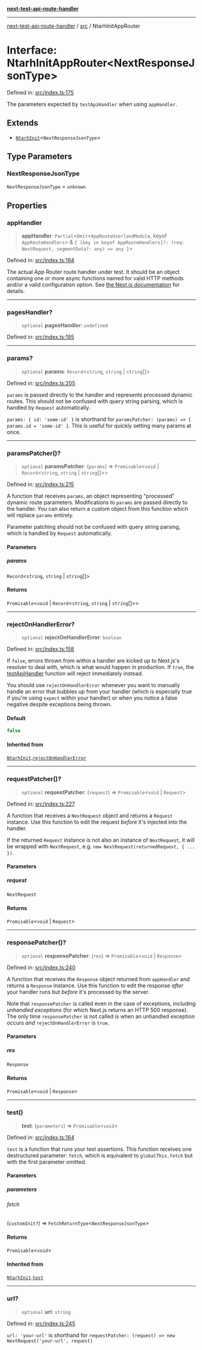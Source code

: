 [**next-test-api-route-handler**](../../README.md)

***

[next-test-api-route-handler](../../README.md) / [src](../README.md) / NtarhInitAppRouter

# Interface: NtarhInitAppRouter\<NextResponseJsonType\>

Defined in: [src/index.ts:175](https://github.com/Xunnamius/next-test-api-route-handler/blob/7680aa4482550d5e81f4eff590b7532434ed2196/src/index.ts#L175)

The parameters expected by `testApiHandler` when using `appHandler`.

## Extends

- [`NtarhInit`](NtarhInit.md)\<`NextResponseJsonType`\>

## Type Parameters

### NextResponseJsonType

`NextResponseJsonType` = `unknown`

## Properties

### appHandler

> **appHandler**: `Partial`\<`Omit`\<`AppRouteUserlandModule`, keyof `AppRouteHandlers`\> & `{ [key in keyof AppRouteHandlers]?: (req: NextRequest, segmentData?: any) => any }`\>

Defined in: [src/index.ts:184](https://github.com/Xunnamius/next-test-api-route-handler/blob/7680aa4482550d5e81f4eff590b7532434ed2196/src/index.ts#L184)

The actual App Router route handler under test. It should be an object
containing one or more async functions named for valid HTTP methods and/or
a valid configuration option. See [the Next.js
documentation](https://nextjs.org/docs/app/building-your-application/routing/route-handlers)
for details.

***

### pagesHandler?

> `optional` **pagesHandler**: `undefined`

Defined in: [src/index.ts:195](https://github.com/Xunnamius/next-test-api-route-handler/blob/7680aa4482550d5e81f4eff590b7532434ed2196/src/index.ts#L195)

***

### params?

> `optional` **params**: `Record`\<`string`, `string` \| `string`[]\>

Defined in: [src/index.ts:205](https://github.com/Xunnamius/next-test-api-route-handler/blob/7680aa4482550d5e81f4eff590b7532434ed2196/src/index.ts#L205)

`params` is passed directly to the handler and represents processed dynamic
routes. This should not be confused with query string parsing, which is
handled by `Request` automatically.

`params: { id: 'some-id' }` is shorthand for `paramsPatcher: (params) => {
params.id = 'some-id' }`. This is useful for quickly setting many params at
once.

***

### paramsPatcher()?

> `optional` **paramsPatcher**: (`params`) => `Promisable`\<`void` \| `Record`\<`string`, `string` \| `string`[]\>\>

Defined in: [src/index.ts:215](https://github.com/Xunnamius/next-test-api-route-handler/blob/7680aa4482550d5e81f4eff590b7532434ed2196/src/index.ts#L215)

A function that receives `params`, an object representing "processed"
dynamic route parameters. Modifications to `params` are passed directly to
the handler. You can also return a custom object from this function which
will replace `params` entirely.

Parameter patching should not be confused with query string parsing, which
is handled by `Request` automatically.

#### Parameters

##### params

`Record`\<`string`, `string` \| `string`[]\>

#### Returns

`Promisable`\<`void` \| `Record`\<`string`, `string` \| `string`[]\>\>

***

### rejectOnHandlerError?

> `optional` **rejectOnHandlerError**: `boolean`

Defined in: [src/index.ts:158](https://github.com/Xunnamius/next-test-api-route-handler/blob/7680aa4482550d5e81f4eff590b7532434ed2196/src/index.ts#L158)

If `false`, errors thrown from within a handler are kicked up to Next.js's
resolver to deal with, which is what would happen in production. If `true`,
the [testApiHandler](../functions/testApiHandler.md) function will reject immediately instead.

You should use `rejectOnHandlerError` whenever you want to manually handle
an error that bubbles up from your handler (which is especially true if
you're using `expect` _within_ your handler) or when you notice a false
negative despite exceptions being thrown.

#### Default

```ts
false
```

#### Inherited from

[`NtarhInit`](NtarhInit.md).[`rejectOnHandlerError`](NtarhInit.md#rejectonhandlererror)

***

### requestPatcher()?

> `optional` **requestPatcher**: (`request`) => `Promisable`\<`void` \| `Request`\>

Defined in: [src/index.ts:227](https://github.com/Xunnamius/next-test-api-route-handler/blob/7680aa4482550d5e81f4eff590b7532434ed2196/src/index.ts#L227)

A function that receives a `NextRequest` object and returns a `Request`
instance. Use this function to edit the request _before_ it's injected
into the handler.

If the returned `Request` instance is not also an instance of
`NextRequest`, it will be wrapped with `NextRequest`, e.g. `new
NextRequest(returnedRequest, { ... })`.

#### Parameters

##### request

`NextRequest`

#### Returns

`Promisable`\<`void` \| `Request`\>

***

### responsePatcher()?

> `optional` **responsePatcher**: (`res`) => `Promisable`\<`void` \| `Response`\>

Defined in: [src/index.ts:240](https://github.com/Xunnamius/next-test-api-route-handler/blob/7680aa4482550d5e81f4eff590b7532434ed2196/src/index.ts#L240)

A function that receives the `Response` object returned from `appHandler`
and returns a `Response` instance. Use this function to edit the response
_after_ your handler runs but _before_ it's processed by the server.

Note that `responsePatcher` is called even in the case of exceptions,
including _unhandled exceptions_ (for which Next.js returns an HTTP 500
response). The only time `responsePatcher` is not called is when an
unhandled exception occurs _and_ `rejectOnHandlerError` is `true`.

#### Parameters

##### res

`Response`

#### Returns

`Promisable`\<`void` \| `Response`\>

***

### test()

> **test**: (`parameters`) => `Promisable`\<`void`\>

Defined in: [src/index.ts:164](https://github.com/Xunnamius/next-test-api-route-handler/blob/7680aa4482550d5e81f4eff590b7532434ed2196/src/index.ts#L164)

`test` is a function that runs your test assertions. This function receives
one destructured parameter: `fetch`, which is equivalent to
`globalThis.fetch` but with the first parameter omitted.

#### Parameters

##### parameters

###### fetch

(`customInit?`) => `FetchReturnType`\<`NextResponseJsonType`\>

#### Returns

`Promisable`\<`void`\>

#### Inherited from

[`NtarhInit`](NtarhInit.md).[`test`](NtarhInit.md#test)

***

### url?

> `optional` **url**: `string`

Defined in: [src/index.ts:245](https://github.com/Xunnamius/next-test-api-route-handler/blob/7680aa4482550d5e81f4eff590b7532434ed2196/src/index.ts#L245)

`url: 'your-url'` is shorthand for `requestPatcher: (request) => new
NextRequest('your-url', request)`
